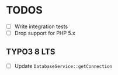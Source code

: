 TODOS
=====

- [ ] Write integration tests
- [ ] Drop support for PHP 5.x

TYPO3 8 LTS
-----------

- [ ] Update `DatabaseService::getConnection`